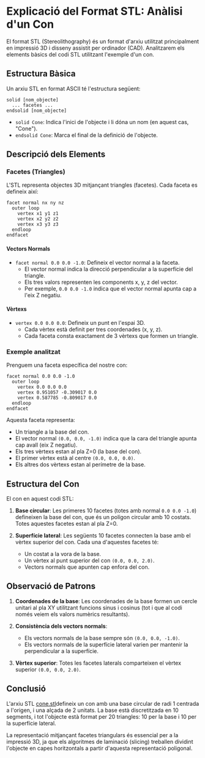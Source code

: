 # Explicació del Format STL: Anàlisi d'un Con

El format STL (Stereolithography) és un format d'arxiu utilitzat principalment en impressió 3D i disseny assistit per ordinador (CAD). Analitzarem els elements bàsics del codi STL utilitzant l'exemple d'un con.

## Estructura Bàsica

Un arxiu STL en format ASCII té l'estructura següent:

```
solid [nom_objecte]
  ... facetes ...
endsolid [nom_objecte]
```

- `solid Cone`: Indica l'inici de l'objecte i li dóna un nom (en aquest cas, "Cone").
- `endsolid Cone`: Marca el final de la definició de l'objecte.

## Descripció dels Elements

### Facetes (Triangles)

L'STL representa objectes 3D mitjançant triangles (facetes). Cada faceta es defineix així:

```
facet normal nx ny nz
  outer loop
    vertex x1 y1 z1
    vertex x2 y2 z2
    vertex x3 y3 z3
  endloop
endfacet
```
 
#### Vectors Normals

- `facet normal 0.0 0.0 -1.0`: Defineix el vector normal a la faceta.
  - El vector normal indica la direcció perpendicular a la superfície del triangle.
  - Els tres valors representen les components x, y, z del vector.
  - Per exemple, `0.0 0.0 -1.0` indica que el vector normal apunta cap a l'eix Z negatiu.

#### Vèrtexs

- `vertex 0.0 0.0 0.0`: Defineix un punt en l'espai 3D.
  - Cada vèrtex està definit per tres coordenades (x, y, z).
  - Cada faceta consta exactament de 3 vèrtexs que formen un triangle.

### Exemple analitzat

Prenguem una faceta específica del nostre con:

```
facet normal 0.0 0.0 -1.0
  outer loop
    vertex 0.0 0.0 0.0
    vertex 0.951057 -0.309017 0.0
    vertex 0.587785 -0.809017 0.0
  endloop
endfacet
```

Aquesta faceta representa:
- Un triangle a la base del con.
- El vector normal `(0.0, 0.0, -1.0)` indica que la cara del triangle apunta cap avall (eix Z negatiu).
- Els tres vèrtexs estan al pla Z=0 (la base del con).
- El primer vèrtex està al centre `(0.0, 0.0, 0.0)`.
- Els altres dos vèrtexs estan al perímetre de la base.

## Estructura del Con

El con en aquest codi STL:

1. **Base circular**: Les primeres 10 facetes (totes amb normal `0.0 0.0 -1.0`) defineixen la base del con, que és un polígon circular amb 10 costats. Totes aquestes facetes estan al pla Z=0.

2. **Superfície lateral**: Les següents 10 facetes connecten la base amb el vèrtex superior del con. Cada una d'aquestes facetes té:
   - Un costat a la vora de la base.
   - Un vèrtex al punt superior del con `(0.0, 0.0, 2.0)`.
   - Vectors normals que apunten cap enfora del con.

## Observació de Patrons

1. **Coordenades de la base**: Les coordenades de la base formen un cercle unitari al pla XY utilitzant funcions sinus i cosinus (tot i que al codi només veiem els valors numèrics resultants).

2. **Consistència dels vectors normals**: 
   - Els vectors normals de la base sempre són `(0.0, 0.0, -1.0)`.
   - Els vectors normals de la superfície lateral varien per mantenir la perpendicular a la superfície.

3. **Vèrtex superior**: Totes les facetes laterals comparteixen el vèrtex superior `(0.0, 0.0, 2.0)`.

## Conclusió

L'arxiu STL [cone.stl](./cone.stl)defineix un con amb una base circular de radi 1 centrada a l'origen, i una alçada de 2 unitats. La base està discretitzada en 10 segments, i tot l'objecte està format per 20 triangles: 10 per la base i 10 per la superfície lateral.

La representació mitjançant facetes triangulars és essencial per a la impressió 3D, ja que els algoritmes de laminació (slicing) treballen dividint l'objecte en capes horitzontals a partir d'aquesta representació poligonal.